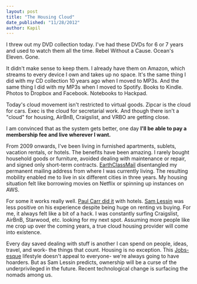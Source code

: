```yaml
---
layout: post
title: "The Housing Cloud"
date_published: "11/28/2012" 
author: Kapil
---
```


I threw out my DVD collection today. I've had these DVDs for 6 or 7 years and used to watch them all the time. Rebel Without a Cause. Ocean's Eleven. Gone.

It didn't make sense to keep them. I already have them on Amazon, which streams to every device I own and takes up no space. It's the same thing I did with my CD collection 10 years ago when I moved to MP3s. And the same thing I did with my MP3s when I moved to Spotify. Books to Kindle. Photos to Dropbox and Facebook. Notebooks to Hackpad.

Today's cloud movement isn't restricted to virtual goods. Zipcar is the cloud for cars. Exec is the cloud for secretarial work. And though there isn't a "cloud" for housing, AirBnB, Craigslist, and VRBO are getting close.

I am convinced that as the system gets better, one day **I'll be able to pay a membership fee and live wherever I want.**

From 2009 onwards, I've been living in furnished apartments, sublets, vacation rentals, or hotels. The benefits have been amazing. I rarely bought household goods or furniture, avoided dealing with maintenance or repair, and signed only short-term contracts. [EarthClassMail](http://www.earthclassmail.com) disentangled my permanent mailing address from where I was currently living. The resulting mobility enabled me to live in six different cities in three years. My housing situation felt like borrowing movies on Netflix or spinning up instances on AWS. 

For some it works really well. [Paul Carr did it](http://www.http://www.amazon.com/The-Upgrade-Cautionary-Reservations-ebook/dp/B005CI2IUA) with hotels. [Sam Lessin](http://www.youtube.com/watch?v=9XOf-GUMCXk) was less positive on his experience despite being huge on renting vs buying. For me, it always felt like a bit of a hack. I was constantly surfing Craigslist, AirBnB, Starwood, etc. looking for my next spot. Assuming more people like me crop up over the coming years, a true cloud housing provider will come into existence.

Every day saved dealing with stuff is another I can spend on people, ideas, travel, and work- the things that count. Housing is no exception. This [Jobs-esque](http://cloud.lomography.com/576/386/20/7fa03077c7ef980bcabc3e5456eb5e5b9a476a.jpg) lifestyle doesn't appeal to everyone- we're always going to have hoarders. But as Sam Lessin predicts, ownership will be a curse of the underprivileged in the future. Recent technological change is surfacing the nomads among us.
